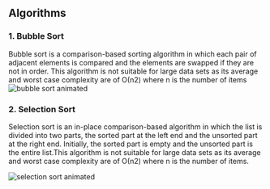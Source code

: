 ## Algorithms
### 1. Bubble Sort
Bubble sort is a comparison-based sorting algorithm in which each pair of adjacent elements is compared and the elements are swapped if they are not in order. This algorithm is not suitable for large data sets as its average and worst case complexity are of Ο(n2) where n is the number of items
![bubble sort animated](https://media.giphy.com/media/oz7ZqxKxBP1GCHjVA8/giphy.gif) 


### 2. Selection Sort
Selection sort is an in-place comparison-based algorithm in which the list is divided into two parts, the sorted part at the left end and the unsorted part at the right end. Initially, the sorted part is empty and the unsorted part is the entire list.This algorithm is not suitable for large data sets as its average and worst case complexity are of Ο(n2) where n is the number of items.

![selection sort animated](https://miro.medium.com/max/1400/1*5WXRN62ddiM_Gcf4GDdCZg.gif)
